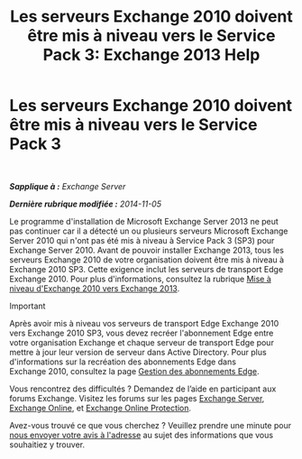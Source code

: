﻿---
title: 'Les serveurs Exchange 2010 doivent être mis à niveau vers le Service Pack 3: Exchange 2013 Help'
TOCTitle: Les serveurs Exchange 2010 doivent être mis à niveau vers le Service Pack 3
ms:assetid: b4f74863-1567-4d6d-ae21-b0af495a1d82
ms:mtpsurl: https://technet.microsoft.com/fr-fr/library/ms.exch.setupreadiness.e15e14coexistenceminversionrequirement(v=EXCHG.150)
ms:contentKeyID: 50478905
ms.date: 05/23/2018
mtps_version: v=EXCHG.150
ms.translationtype: MT
---

# Les serveurs Exchange 2010 doivent être mis à niveau vers le Service Pack 3

 

_**Sapplique à :** Exchange Server_

_**Dernière rubrique modifiée :** 2014-11-05_

Le programme d'installation de Microsoft Exchange Server 2013 ne peut pas continuer car il a détecté un ou plusieurs serveurs Microsoft Exchange Server 2010 qui n'ont pas été mis à niveau à Service Pack 3 (SP3) pour Exchange Server 2010. Avant de pouvoir installer Exchange 2013, tous les serveurs Exchange 2010 de votre organisation doivent être mis à niveau à Exchange 2010 SP3. Cette exigence inclut les serveurs de transport Edge Exchange 2010. Pour plus d'informations, consultez la rubrique [Mise à niveau d'Exchange 2010 vers Exchange 2013](upgrade-from-exchange-2010-to-exchange-2013-exchange-2013-help.md).

> [!IMPORTANT]
> Après avoir mis à niveau vos serveurs de transport Edge Exchange 2010 vers Exchange 2010 SP3, vous devez recréer l'abonnement Edge entre votre organisation Exchange et chaque serveur de transport Edge pour mettre à jour leur version de serveur dans Active Directory. Pour plus d'informations sur la recréation des abonnements Edge dans Exchange 2010, consultez la page <a href="https://go.microsoft.com/fwlink/p/?linkid=269724">Gestion des abonnements Edge</a>.


Vous rencontrez des difficultés ? Demandez de l’aide en participant aux forums Exchange. Visitez les forums sur les pages [Exchange Server](https://go.microsoft.com/fwlink/p/?linkid=60612), [Exchange Online](https://go.microsoft.com/fwlink/p/?linkid=267542), et [Exchange Online Protection](https://go.microsoft.com/fwlink/p/?linkid=285351).

Avez-vous trouvé ce que vous cherchez ? Veuillez prendre une minute pour [nous envoyer votre avis à l'adresse](mailto:exsetuphelpfeedback@microsoft.com?subject=exchange%202013%20setup%20help%20feedback) au sujet des informations que vous souhaitiez y trouver.

